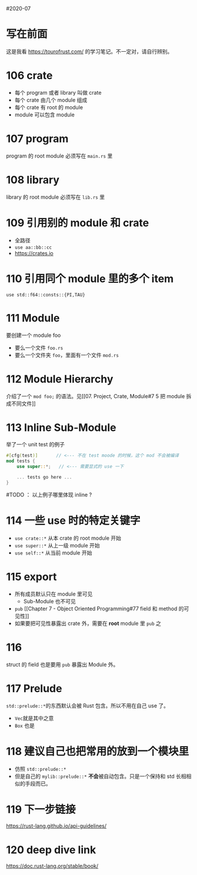 #2020-07

# 写在前面
这是我看 https://tourofrust.com/ 的学习笔记。不一定对，请自行辨别。

# 106 crate
- 每个 program 或者 library 叫做 crate
- 每个 crate 由几个 module 组成
- 每个 crate 有 root 的 module
- module 可以包含 module

# 107 program
program 的 root module 必须写在 `main.rs` 里

# 108 library
library 的 root module 必须写在 `lib.rs` 里

# 109 引用别的 module 和 crate
- 全路径
- `use aa::bb::cc`
- https://crates.io

# 110 引用同个 module 里的多个 item
`use std::f64::consts::{PI,TAU}`

# 111 Module
要创建一个 module foo 
- 要么一个文件 `foo.rs`
- 要么一个文件夹 `foo`，里面有一个文件 `mod.rs`

# 112 Module Hierarchy
介绍了一个 `mod foo;` 的语法。见[[07. Project, Crate, Module#7 5 把 module 拆成不同文件]]

# 113 Inline Sub-Module
举了一个 unit test 的例子

``` Rust
#[cfg(test)]       // <--- 不在 test moode 的时候，这个 mod 不会被编译
mod tests {
    use super::*;   // <--- 需要显式的 use 一下

    ... tests go here ...
}
```
#TODO ： 以上例子哪里体现 inline ?

# 114 一些 use 时的特定关键字
- `use crate::*` 从本 crate 的 root module 开始
- `use super::*` 从上一级 module 开始
- `use self::*` 从当前 module 开始

# 115 export
- 所有成员默认只在 module 里可见
	- Sub-Module 也不可见
- `pub` [[Chapter 7 - Object Oriented Programming#77 field 和 method 的可见性]]
- 如果要把可见性暴露出 crate 外，需要在 **root** module 里 `pub` 之

# 116
struct 的 field 也是要用 `pub` 暴露出 Module 外。

# 117 Prelude
`std::prelude::*`的东西默认会被 Rust 包含。所以不用在自己  use 了。
- `Vec`就是其中之意
- `Box` 也是

# 118 建议自己也把常用的放到一个模块里
- 仿照 `std::prelude::*`
- 但是自己的 `mylib::prelude::*` **不会**被自动包含。只是一个保持和 std 长相相似的手段而已。

# 119 下一步链接
https://rust-lang.github.io/api-guidelines/

# 120 deep dive link
https://doc.rust-lang.org/stable/book/
